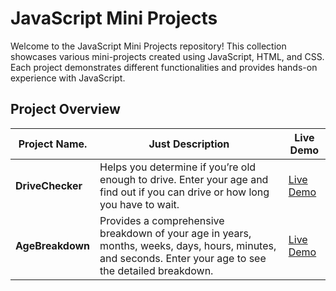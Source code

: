 # JavaScript Mini Projects

Welcome to the JavaScript Mini Projects repository! This collection showcases various mini-projects created using JavaScript, HTML, and CSS. Each project demonstrates different functionalities and provides hands-on experience with JavaScript.

## Project Overview

| Project Name. | Just Description | Live Demo |
|-------------|-------------|-----------|
| **DriveChecker** | Helps you determine if you’re old enough to drive. Enter your age and find out if you can drive or how long you have to wait. | [Live Demo](https://knilesh2212.github.io/JavaScript-Mini-Project/Project1/index.html) |
| **AgeBreakdown** | Provides a comprehensive breakdown of your age in years, months, weeks, days, hours, minutes, and seconds. Enter your age to see the detailed breakdown. | [Live Demo](https://knilesh2212.github.io/JavaScript-Mini-Project/Project2/index.html) |


